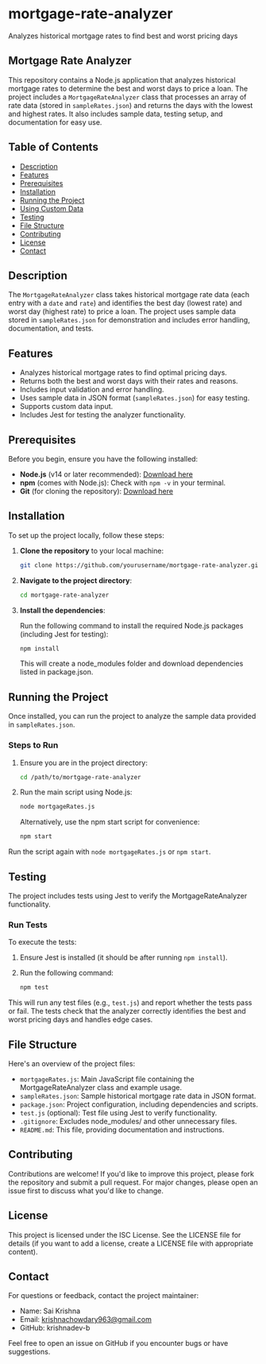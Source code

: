 # mortgage-rate-analyzer

Analyzes historical mortgage rates to find best and worst pricing days

## Mortgage Rate Analyzer

This repository contains a Node.js application that analyzes historical mortgage rates to determine the best and worst days to price a loan. The project includes a `MortgageRateAnalyzer` class that processes an array of rate data (stored in `sampleRates.json`) and returns the days with the lowest and highest rates. It also includes sample data, testing setup, and documentation for easy use.

## Table of Contents

- [Description](#description)
- [Features](#features)
- [Prerequisites](#prerequisites)
- [Installation](#installation)
- [Running the Project](#running-the-project)
- [Using Custom Data](#using-custom-data)
- [Testing](#testing)
- [File Structure](#file-structure)
- [Contributing](#contributing)
- [License](#license)
- [Contact](#contact)

## Description

The `MortgageRateAnalyzer` class takes historical mortgage rate data (each entry with a `date` and `rate`) and identifies the best day (lowest rate) and worst day (highest rate) to price a loan. The project uses sample data stored in `sampleRates.json` for demonstration and includes error handling, documentation, and tests.

## Features

- Analyzes historical mortgage rates to find optimal pricing days.
- Returns both the best and worst days with their rates and reasons.
- Includes input validation and error handling.
- Uses sample data in JSON format (`sampleRates.json`) for easy testing.
- Supports custom data input.
- Includes Jest for testing the analyzer functionality.

## Prerequisites

Before you begin, ensure you have the following installed:

- **Node.js** (v14 or later recommended): [Download here](https://nodejs.org/)
- **npm** (comes with Node.js): Check with `npm -v` in your terminal.
- **Git** (for cloning the repository): [Download here](https://git-scm.com/)

## Installation

To set up the project locally, follow these steps:

1. **Clone the repository** to your local machine:

   ```bash
   git clone https://github.com/yourusername/mortgage-rate-analyzer.git
   ```

2. **Navigate to the project directory**:

   ```bash
   cd mortgage-rate-analyzer
   ```

3. **Install the dependencies**:

   Run the following command to install the required Node.js packages (including Jest for testing):

   ```bash
   npm install
   ```

   This will create a node_modules folder and download dependencies listed in package.json.

## Running the Project

Once installed, you can run the project to analyze the sample data provided in `sampleRates.json`.

### Steps to Run

1. Ensure you are in the project directory:

   ```bash
   cd /path/to/mortgage-rate-analyzer
   ```

2. Run the main script using Node.js:

   ```bash
   node mortgageRates.js
   ```

   Alternatively, use the npm start script for convenience:

   ```bash
   npm start
   ```



Run the script again with `node mortgageRates.js` or `npm start`.

## Testing

The project includes tests using Jest to verify the MortgageRateAnalyzer functionality.

### Run Tests

To execute the tests:

1. Ensure Jest is installed (it should be after running `npm install`).

2. Run the following command:

   ```bash
   npm test
   ```

This will run any test files (e.g., `test.js`) and report whether the tests pass or fail. The tests check that the analyzer correctly identifies the best and worst pricing days and handles edge cases.

## File Structure

Here's an overview of the project files:

- `mortgageRates.js`: Main JavaScript file containing the MortgageRateAnalyzer class and example usage.
- `sampleRates.json`: Sample historical mortgage rate data in JSON format.
- `package.json`: Project configuration, including dependencies and scripts.
- `test.js` (optional): Test file using Jest to verify functionality.
- `.gitignore`: Excludes node_modules/ and other unnecessary files.
- `README.md`: This file, providing documentation and instructions.

## Contributing

Contributions are welcome! If you'd like to improve this project, please fork the repository and submit a pull request. For major changes, please open an issue first to discuss what you'd like to change.

## License

This project is licensed under the ISC License. See the LICENSE file for details (if you want to add a license, create a LICENSE file with appropriate content).

## Contact

For questions or feedback, contact the project maintainer:

- Name: Sai Krishna 
- Email: krishnachowdary963@gmail.com
- GitHub: krishnadev-b

Feel free to open an issue on GitHub if you encounter bugs or have suggestions.
